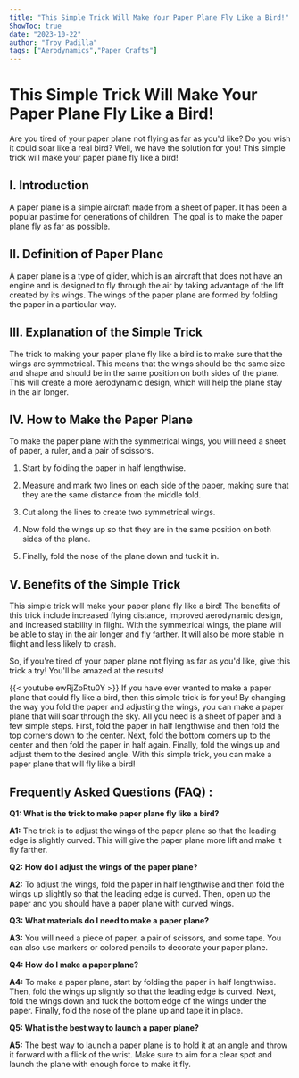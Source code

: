 ```yaml
---
title: "This Simple Trick Will Make Your Paper Plane Fly Like a Bird!"
ShowToc: true 
date: "2023-10-22"
author: "Troy Padilla" 
tags: ["Aerodynamics","Paper Crafts"]
---
```

# This Simple Trick Will Make Your Paper Plane Fly Like a Bird!

Are you tired of your paper plane not flying as far as you'd like? Do you wish it could soar like a real bird? Well, we have the solution for you! This simple trick will make your paper plane fly like a bird!

## I. Introduction

A paper plane is a simple aircraft made from a sheet of paper. It has been a popular pastime for generations of children. The goal is to make the paper plane fly as far as possible.

## II. Definition of Paper Plane

A paper plane is a type of glider, which is an aircraft that does not have an engine and is designed to fly through the air by taking advantage of the lift created by its wings. The wings of the paper plane are formed by folding the paper in a particular way.

## III. Explanation of the Simple Trick

The trick to making your paper plane fly like a bird is to make sure that the wings are symmetrical. This means that the wings should be the same size and shape and should be in the same position on both sides of the plane. This will create a more aerodynamic design, which will help the plane stay in the air longer.

## IV. How to Make the Paper Plane

To make the paper plane with the symmetrical wings, you will need a sheet of paper, a ruler, and a pair of scissors.

1. Start by folding the paper in half lengthwise.

2. Measure and mark two lines on each side of the paper, making sure that they are the same distance from the middle fold.

3. Cut along the lines to create two symmetrical wings.

4. Now fold the wings up so that they are in the same position on both sides of the plane.

5. Finally, fold the nose of the plane down and tuck it in.

## V. Benefits of the Simple Trick

This simple trick will make your paper plane fly like a bird! The benefits of this trick include increased flying distance, improved aerodynamic design, and increased stability in flight. With the symmetrical wings, the plane will be able to stay in the air longer and fly farther. It will also be more stable in flight and less likely to crash.

So, if you're tired of your paper plane not flying as far as you'd like, give this trick a try! You'll be amazed at the results!

{{< youtube ewRjZoRtu0Y >}} 
If you have ever wanted to make a paper plane that could fly like a bird, then this simple trick is for you! By changing the way you fold the paper and adjusting the wings, you can make a paper plane that will soar through the sky. All you need is a sheet of paper and a few simple steps. First, fold the paper in half lengthwise and then fold the top corners down to the center. Next, fold the bottom corners up to the center and then fold the paper in half again. Finally, fold the wings up and adjust them to the desired angle. With this simple trick, you can make a paper plane that will fly like a bird!

## Frequently Asked Questions (FAQ) :
**Q1: What is the trick to make paper plane fly like a bird?**

**A1:** The trick is to adjust the wings of the paper plane so that the leading edge is slightly curved. This will give the paper plane more lift and make it fly farther. 

**Q2: How do I adjust the wings of the paper plane?**

**A2:** To adjust the wings, fold the paper in half lengthwise and then fold the wings up slightly so that the leading edge is curved. Then, open up the paper and you should have a paper plane with curved wings. 

**Q3: What materials do I need to make a paper plane?**

**A3:** You will need a piece of paper, a pair of scissors, and some tape. You can also use markers or colored pencils to decorate your paper plane. 

**Q4: How do I make a paper plane?**

**A4:** To make a paper plane, start by folding the paper in half lengthwise. Then, fold the wings up slightly so that the leading edge is curved. Next, fold the wings down and tuck the bottom edge of the wings under the paper. Finally, fold the nose of the plane up and tape it in place. 

**Q5: What is the best way to launch a paper plane?**

**A5:** The best way to launch a paper plane is to hold it at an angle and throw it forward with a flick of the wrist. Make sure to aim for a clear spot and launch the plane with enough force to make it fly.






